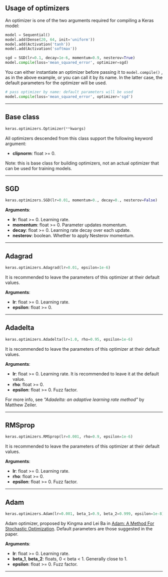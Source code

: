 
## Usage of optimizers

An optimizer is one of the two arguments required for compiling a Keras model:

```python
model = Sequential()
model.add(Dense(20, 64, init='uniform'))
model.add(Activation('tanh'))
model.add(Activation('softmax'))

sgd = SGD(lr=0.1, decay=1e-6, momentum=0.9, nesterov=True)
model.compile(loss='mean_squared_error', optimizer=sgd)
```

You can either instantiate an optimizer before passing it to `model.compile()` , as in the above example, or you can call it by its name. In the latter case, the default parameters for the optimizer will be used.

```python
# pass optimizer by name: default parameters will be used
model.compile(loss='mean_squared_error', optimizer='sgd')
```

---

## Base class

```python
keras.optimizers.Optimizer(**kwargs)
```

All optimizers descended from this class support the following keyword argument:

- __clipnorm__: float >= 0.

Note: this is base class for building optimizers, not an actual optimizer that can be used for training models.

---

##  SGD

```python
keras.optimizers.SGD(lr=0.01, momentum=0., decay=0., nesterov=False)
``` 

__Arguments__:

- __lr__: float >= 0. Learning rate.
- __momentum__: float >= 0. Parameter updates momentum.
- __decay__: float >= 0. Learning rate decay over each update.
- __nesterov__: boolean. Whether to apply Nesterov momentum.

---

##  Adagrad

```python
keras.optimizers.Adagrad(lr=0.01, epsilon=1e-6)
```

It is recommended to leave the parameters of this optimizer at their default values.

__Arguments__:

- __lr__: float >= 0. Learning rate. 
- __epsilon__: float >= 0. 

---

##  Adadelta

```python
keras.optimizers.Adadelta(lr=1.0, rho=0.95, epsilon=1e-6)
```

It is recommended to leave the parameters of this optimizer at their default values.

__Arguments__:

- __lr__: float >= 0. Learning rate. It is recommended to leave it at the default value.
- __rho__: float >= 0. 
- __epsilon__: float >= 0. Fuzz factor.

For more info, see *"Adadelta: an adaptive learning rate method"* by Matthew Zeiler.

---

##  RMSprop 

```python
keras.optimizers.RMSprop(lr=0.001, rho=0.9, epsilon=1e-6)
```

It is recommended to leave the parameters of this optimizer at their default values.

__Arguments__:

- __lr__: float >= 0. Learning rate. 
- __rho__: float >= 0.
- __epsilon__: float >= 0. Fuzz factor.

---

## Adam

```python
keras.optimizers.Adam(lr=0.001, beta_1=0.9, beta_2=0.999, epsilon=1e-8)
```

Adam optimizer, proposed by Kingma and Lei Ba in [Adam: A Method For Stochastic Optimization](http://arxiv.org/pdf/1412.6980v8.pdf). Default parameters are those suggested in the paper.

__Arguments__:

- __lr__: float >= 0. Learning rate.
- __beta_1__, __beta_2__: floats, 0 < beta < 1. Generally close to 1.
- __epsilon__: float >= 0. Fuzz factor.

---

